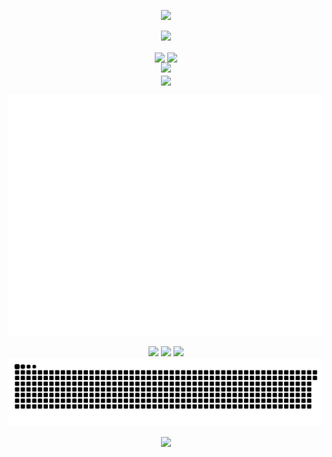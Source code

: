 <!--开头图片-->
<!-- https://github.com/kyechan99/capsule-render -->
<p align="center">
<img src="https://capsule-render.vercel.app/api?type=waving&color=timeGradient&height=300&&section=header&text=HI%20THERE!&fontSize=90&fontAlign=50&fontAlignY=30&desc=I%20am%20China_zzk!&descAlign=50&descSize=30&descAlignY=60&animation=twinkling">
</p>
 
<!--打字机-->
<!-- https://github.com/DenverCoder1/readme-typing-svg -->
<p align="center">
<img src="https://readme-typing-svg.demolab.com?font=Orbitron&size=25&pause=1000&center=true&vCenter=true&random=false&width=600&lines=Welcome+to+my+GitHub+profile+page!;I+am+super+obsessed+with+programming!" />
</p>
 
<!--语言统计-->
<p align="center">
<!-- https://github.com/anuraghazra/github-readme-stats -->
<img align="center" width="400" src="https://github-readme-stats.vercel.app/api?username=zzk6780051&theme=transparent&include_all_commits=true&show_icons=true&hide_border=true" />

<!--连续登录记录-->
<!-- https://github.com/DenverCoder1/github-readme-streak-stats -->
<img align="center" width="400" src="https://streak-stats.demolab.com?user=zzk6780051&theme=transparent&date_format=%5BY.%5Dn.j&hide_border=true" />
<br/>

<!--贡献统计-->
<!-- https://github.com/Ashutosh00710/github-readme-activity-graph -->
<img width="800" src="https://github-readme-activity-graph.vercel.app/graph?username=zzk6780051&theme=github-compact&hide_border=true&area=true">
<br/>

<!--使用最多语言-->
<!-- https://github.com/anuraghazra/github-readme-stats -->
<img align="center" src="https://github-readme-stats.vercel.app/api/top-langs/?username=zzk6780051&theme=transparent&hide_border=true&layout=donut-vertical&langs_count=6" />
<br/>

<!--卡片-->
![Metrics](/github-metrics.svg)

<!--个人卡片-->
<!-- https://github.com/badges/shields -->
<p align="center">
<a href="https://github.com/zzk6780051"><img src="https://img.shields.io/badge/GitHub-zzk6780051-blue?logo=github" /></a>
<a href="https://space.bilibili.com/3546727674022555"><img src="https://img.shields.io/badge/哔哩哔哩-China_zzk-pink?logo=bilibili" /></a>
<img src="https://img.shields.io/badge/QQ-1478486657-green?logo=tencentqq" />

<!--贪吃蛇-->
<source media="(prefers-color-scheme: dark)" srcset="https://raw.githubusercontent.com/zzk6780051/zzk6780051/output/github-contribution-grid-snake-dark.svg">
<source media="(prefers-color-scheme: light)" srcset="https://raw.githubusercontent.com/zzk6780051/zzk6780051/output/github-contribution-grid-snake.svg">
<img alt="github contribution grid snake animation" src="https://raw.githubusercontent.com/zzk6780051/zzk6780051/output/github-contribution-grid-snake.svg">
</picture>
</p>
 
<!--结尾图片-->
<!-- https://github.com/kyechan99/capsule-render -->
<p align="center">
<img src="https://capsule-render.vercel.app/api?type=waving&color=timeGradient&height=300&&section=footer&text=THE%20END!&fontSize=90&fontAlign=50&fontAlignY=70&desc=Hope%20your%20program%20is%20bug-free!&descAlign=50&descSize=30&descAlignY=40&animation=twinkling">
</p>
